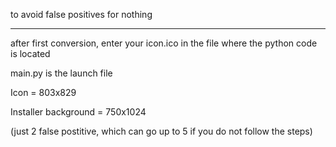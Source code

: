 to avoid false positives for nothing
_____________________________________
after first conversion, enter your icon.ico in the file where the python code is located

main.py is the launch file



Icon = 803x829

Installer background = 750x1024



(just 2 false postitive, which can go up to 5 if you do not follow the steps)
